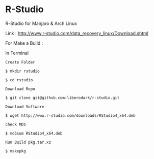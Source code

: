 # R-Studio
R-Studio for Manjaro &amp; Arch Linux

Link : http://www.r-studio.com/data_recovery_linux/Download.shtml

For Make a Build :

In Terminal
```
Create Folder

$ mkdir rstudio

$ cd rstudio
```
```
Download Repo

$ git clone git@github.com:liberodark/r-studio.git
```
```
Download Software

$ wget http://www.r-studio.com/downloads/RStudio4_x64.deb
```
```
Check MD5

$ md5sum RStudio4_x64.deb
```
```
Run Build pkg.tar.xz

$ makepkg
```
